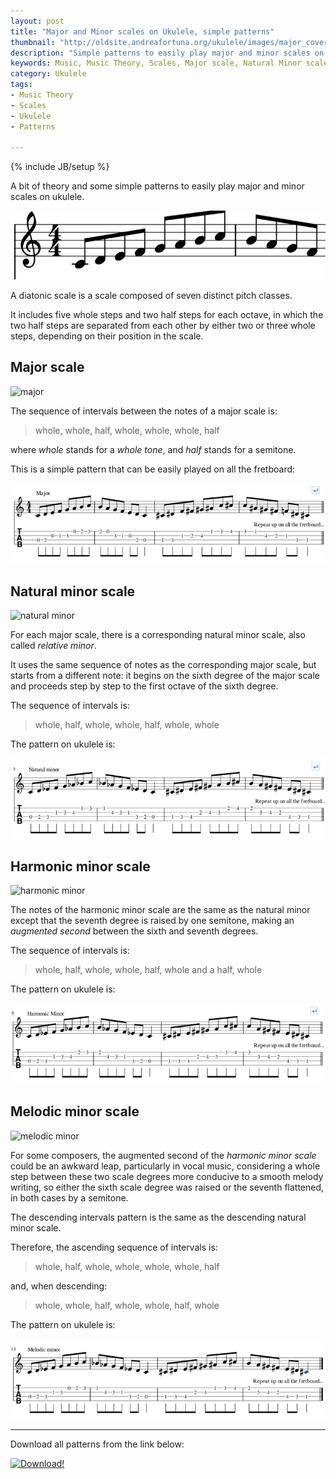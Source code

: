 ```yaml
---
layout: post
title: "Major and Minor scales on Ukulele, simple patterns"
thumbnail: "http://oldsite.andreafortuna.org/ukulele/images/major_cover.png"
description: "Simple patterns to easily play major and minor scales on ukulele"
keywords: Music, Music Theory, Scales, Major scale, Natural Minor scale,Harmonic minor scale, Melodic minor scale, Ukulele, patterns
category: Ukulele
tags: 
- Music Theory
- Scales
- Ukulele
- Patterns

---
```

{% include JB/setup %}

A bit of theory and some simple patterns to easily play major and minor scales on ukulele.

![Scales](/ukulele/images/major_cover.png)
<!-- more -->

A diatonic scale is a scale composed of seven distinct pitch classes. 

It includes five whole steps and two half steps for each octave, in which the two half steps are separated from each other by either two or three whole steps, depending on their position in the scale.

Major scale
--

![major](https://upload.wikimedia.org/wikipedia/commons/thumb/4/40/C_Major_scale_%28up_and_down%29.svg/400px-C_Major_scale_%28up_and_down%29.svg.png)


The sequence of intervals between the notes of a major scale is:

>whole, whole, half, whole, whole, whole, half

where *whole* stands for a *whole tone*, and *half* stands for a semitone.

This is a simple pattern that can be easily played on all the fretboard:

![major ukulele](/ukulele/images/major.png)

Natural minor scale
--

![natural minor](https://upload.wikimedia.org/wikipedia/commons/f/f8/A_natural_minor_scale_ascending_and_descending.png)


For each major scale, there is a corresponding natural minor scale, also called *relative minor*. 

It uses the same sequence of notes as the corresponding major scale, but starts from a different note: it begins on the sixth degree of the major scale and proceeds step by step to the first octave of the sixth degree.

The sequence of intervals is:

>whole, half, whole, whole, half, whole, whole

The pattern on ukulele is:

![natural minor ukulele](/ukulele/images/natural_minor.png)

Harmonic minor scale
--

![harmonic minor](https://upload.wikimedia.org/wikipedia/commons/d/da/A_harmonic_minor_scale_ascending_and_descending.png)

The notes of the harmonic minor scale are the same as the natural minor except that the seventh degree is raised by one semitone, making an *augmented second* between the sixth and seventh degrees.

The sequence of intervals is:

>whole, half, whole, whole, half, whole and a half, whole

The pattern on ukulele is:

![harmonic minor ukulele](/ukulele/images/harmonic_minor.png)

Melodic minor scale
--

![melodic minor](https://upload.wikimedia.org/wikipedia/commons/9/9e/A_melodic_minor_scale_ascending_and_descending.png)

For some composers, the augmented second of the *harmonic minor scale* could be an awkward leap, particularly in vocal music, considering a whole step between these two scale degrees more conducive to a smooth melody writing, so either the sixth scale degree was raised or the seventh flattened, in both cases by a semitone.

The descending intervals pattern is the same as the descending natural minor scale.


Therefore, the ascending sequence of intervals is:

>whole, half, whole, whole, whole, whole, half

and, when descending:

>whole, whole, half, whole, whole, half, whole

The pattern on ukulele is:

![melodic minor ukulele](/ukulele/images/melodic_minor.png)

<hr/>

Download all patterns from the link below:

[![Download!](http://oldsite.andreafortuna.org/images/Download-PDF-Button.png)](http://oldsite.andreafortuna.org/ukulele/files/Diatonic_Scales.pdf)

